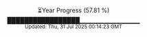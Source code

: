 <p align="center">
⏳Year Progress (57.81 %)<br>
█████████████████▁▁▁▁▁▁▁▁▁▁▁▁▁ <br>
<sub>Updated: Thu, 31 Jul 2025 00:14:23 GMT</sub>
</p>

